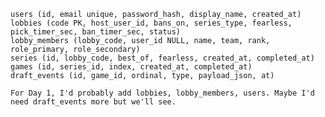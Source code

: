     users (id, email unique, password_hash, display_name, created_at)
    lobbies (code PK, host_user_id, bans_on, series_type, fearless, pick_timer_sec, ban_timer_sec, status)
    lobby_members (lobby_code, user_id NULL, name, team, rank, role_primary, role_secondary)
    series (id, lobby_code, best_of, fearless, created_at, completed_at)
    games (id, series_id, index, created_at, completed_at)
    draft_events (id, game_id, ordinal, type, payload_json, at)

    For Day 1, I'd probably add lobbies, lobby_members, users. Maybe I'd need draft_events more but we'll see.

